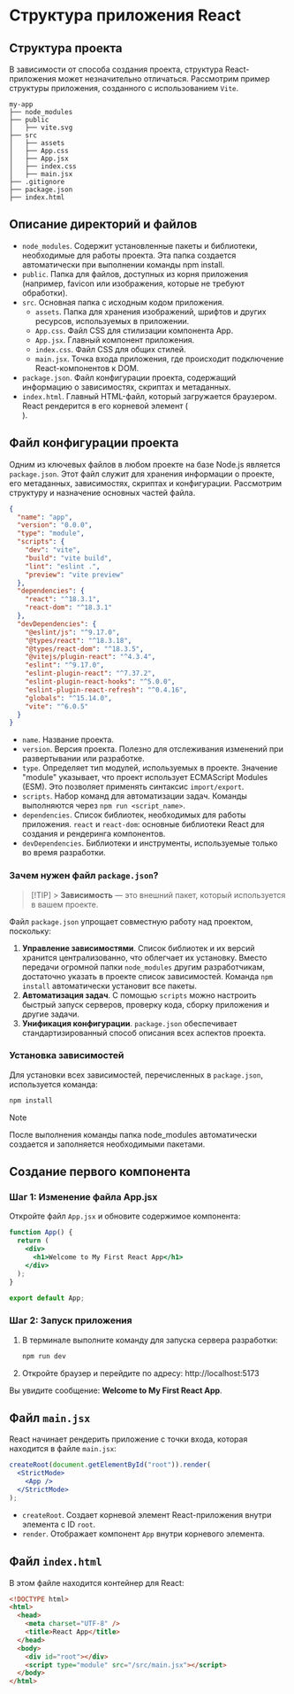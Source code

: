 # Структура приложения React

## Структура проекта

В зависимости от способа создания проекта, структура React-приложения может незначительно отличаться. Рассмотрим пример структуры приложения, созданного с использованием `Vite`.

```plaintext
my-app
├── node_modules
├── public
│   ├── vite.svg
├── src
│   ├── assets
│   ├── App.css
│   ├── App.jsx
│   ├── index.css
│   ├── main.jsx
├── .gitignore
├── package.json
├── index.html
```

## Описание директорий и файлов

- `node_modules`. Содержит установленные пакеты и библиотеки, необходимые для работы проекта. Эта папка создается автоматически при выполнении команды npm install.
- `public`. Папка для файлов, доступных из корня приложения (например, favicon или изображения, которые не требуют обработки).
- `src`. Основная папка с исходным кодом приложения.
  - `assets`. Папка для хранения изображений, шрифтов и других ресурсов, используемых в приложении.
  - `App.css`. Файл CSS для стилизации компонента App.
  - `App.jsx`. Главный компонент приложения.
  - `index.css`. Файл CSS для общих стилей.
  - `main.jsx`. Точка входа приложения, где происходит подключение React-компонентов к DOM.
- `package.json`. Файл конфигурации проекта, содержащий информацию о зависимостях, скриптах и метаданных.
- `index.html`. Главный HTML-файл, который загружается браузером. React рендерится в его корневой элемент (<div id="root">).

## Файл конфигурации проекта

Одним из ключевых файлов в любом проекте на базе Node.js является `package.json`. Этот файл служит для хранения информации о проекте, его метаданных, зависимостях, скриптах и конфигурации. Рассмотрим структуру и назначение основных частей файла.

```json
{
  "name": "app",
  "version": "0.0.0",
  "type": "module",
  "scripts": {
    "dev": "vite",
    "build": "vite build",
    "lint": "eslint .",
    "preview": "vite preview"
  },
  "dependencies": {
    "react": "^18.3.1",
    "react-dom": "^18.3.1"
  },
  "devDependencies": {
    "@eslint/js": "^9.17.0",
    "@types/react": "^18.3.18",
    "@types/react-dom": "^18.3.5",
    "@vitejs/plugin-react": "^4.3.4",
    "eslint": "^9.17.0",
    "eslint-plugin-react": "^7.37.2",
    "eslint-plugin-react-hooks": "^5.0.0",
    "eslint-plugin-react-refresh": "^0.4.16",
    "globals": "^15.14.0",
    "vite": "^6.0.5"
  }
}
```

- `name`. Название проекта.
- `version`. Версия проекта. Полезно для отслеживания изменений при развертывании или разработке.
- `type`. Определяет тип модулей, используемых в проекте. Значение "module" указывает, что проект использует ECMAScript Modules (ESM). Это позволяет применять синтаксис `import/export`.
- `scripts`. Набор команд для автоматизации задач. Команды выполняются через `npm run <script_name>`.
- `dependencies`. Список библиотек, необходимых для работы приложения. `react` и `react-dom`: основные библиотеки React для создания и рендеринга компонентов.
- `devDependencies`. Библиотеки и инструменты, используемые только во время разработки.

### Зачем нужен файл `package.json`?

> [!TIP] > **Зависимость** — это внешний пакет, который используется в вашем проекте.

Файл `package.json` упрощает совместную работу над проектом, поскольку:

1. **Управление зависимостями**. Список библиотек и их версий хранится централизованно, что облегчает их установку. Вместо передачи огромной папки `node_modules` другим разработчикам, достаточно указать в проекте список зависимостей. Команда `npm install` автоматически установит все пакеты.
2. **Автоматизация задач**. С помощью `scripts` можно настроить быстрый запуск серверов, проверку кода, сборку приложения и другие задачи.
3. **Унификация конфигурации**. `package.json` обеспечивает стандартизированный способ описания всех аспектов проекта.

### Установка зависимостей

Для установки всех зависимостей, перечисленных в `package.json`, используется команда:

```bash
npm install
```

> [!NOTE]
> После выполнения команды папка node_modules автоматически создается и заполняется необходимыми пакетами.

## Создание первого компонента

### Шаг 1: Изменение файла App.jsx

Откройте файл `App.jsx` и обновите содержимое компонента:

```jsx
function App() {
  return (
    <div>
      <h1>Welcome to My First React App</h1>
    </div>
  );
}

export default App;
```

### Шаг 2: Запуск приложения

1. В терминале выполните команду для запуска сервера разработки:

   ```bash
   npm run dev
   ```

2. Откройте браузер и перейдите по адресу: http://localhost:5173

Вы увидите сообщение: **Welcome to My First React App**.

## Файл `main.jsx`

React начинает рендерить приложение с точки входа, которая находится в файле `main.jsx`:

```jsx
createRoot(document.getElementById("root")).render(
  <StrictMode>
    <App />
  </StrictMode>
);
```

- `createRoot`. Создает корневой элемент React-приложения внутри элемента с ID `root`.
- `render`. Отображает компонент `App` внутри корневого элемента.

## Файл `index.html`

В этом файле находится контейнер для React:

```html
<!DOCTYPE html>
<html>
  <head>
    <meta charset="UTF-8" />
    <title>React App</title>
  </head>
  <body>
    <div id="root"></div>
    <script type="module" src="/src/main.jsx"></script>
  </body>
</html>
```

